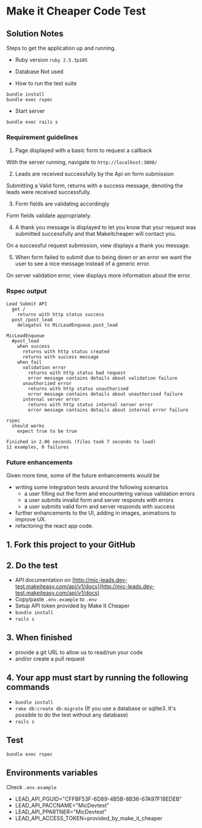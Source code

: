 # Make it Cheaper Code Test

## Solution Notes
Steps to get the application up and running.

* Ruby version
`ruby 2.5.3p105`

* Database
Not used

* How to run the test suite
```
bundle install
bundle exec rspec
```

* Start server
```
bundle exec rails s
```

### Requirement guidelines
1) Page displayed with a basic form to request a callback

With the server running, navigate to `http://localhost:3000/`

2) Leads are received successfully by the Api on form submission

Submitting a Valid form, returns with a success message, denoting the leads were received successfully.

3) Form fields are validating accordingly

Form fields validate appropriately.

4) A thank you message is displayed to let you know that your request was submitted successfully and that Makeitcheaper will contact you.

On a successful request submission, view displays a thank you message.

5) When form failed to submit due to being down or an error we want the user to see a nice message instead of a generic error.

On server validation error, view displays more information about the error.

### Rspec output
```
Lead Submit API
  get /
    returns with http status success
  post /post_lead
    delegates to MicLeadEnqueue.post_lead

MicLeadEnqueue
  #post_lead
    when success
      returns with http status created
      returns with success message
    when fail
      validation error
        returns with http status bad request
        error message contains details about validation failure
      unauthorized error
        returns with http status unauthorised
        error message contains details about unauthorised failure
      internal server error
        returns with http status internal server error
        error message contains details about internal error failure

rspec
  should works
    expect true to be true

Finished in 2.06 seconds (files took 7 seconds to load)
11 examples, 0 failures
```

### Future enhancements
Given more time, some of the future enhancements would be
- writing some integration tests around the following scenarios
    - a user filling out the form and encountering various validation errors
    - a user submits invalid form and server responds with errors
    - a user submits valid form and server responds with success
- further enhancements to the UI, adding in images, animations to improve UX.
- refactoring the react app code.




## 1. Fork this project to your GitHub

## 2. Do the test

- API documentation on [http://mic-leads.dev-test.makeiteasy.com/api/v1/docs](http://mic-leads.dev-test.makeiteasy.com/api/v1/docs)
- Copy/paste `.env.example` to `.env`
- Setup API token provided by Make It Cheaper
- `bundle install`
- `rails s`

## 3. When finished

- provide a git URL to allow us to read/run your code
- and/or create a pull request

## 4. Your app must start by running the following commands

- `bundle install`
- `rake db:create db:migrate` (If you use a database or sqlite3. It's possible to do the test without any database)
- `rails s`

## Test

```shell
bundle exec rspec
```

## Environments variables

Check `.env.example`

- LEAD_API_PGUID="CFFBF53F-6D89-4B5B-8B36-67A97F18EDEB"
- LEAD_API_PACCNAME="MicDevtest"
- LEAD_API_PPARTNER="MicDevtest"
- LEAD_API_ACCESS_TOKEN=provided_by_make_it_cheaper
